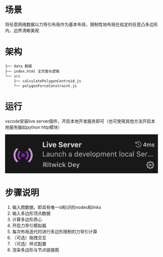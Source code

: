 # 场景

将任意网络数据以力导引布局作为基本布局，限制性地布局在给定的任意凸多边形内，边界清晰美观

# 架构

```
├── data 数据
├── index.html 主页面与逻辑
└── src
    ├── calculatePolygonCentroid.js 
    └── polygonForceConstraint.js
```

# 运行

vscode安装live server插件，开启本地开发服务即可（也可使用其他方法开启本地服务器如python http模块）

![image-20240811000710281](README.assets/image-20240811000710281.png)

# 步骤说明

1. 输入图数据，即具有唯一id标识的nodes和links
2. 输入多边形顶点数据
3. 计算多边形质心
4. 开启力导引模拟器
5. 每次布局迭代时进行多边形限制的力导引计算
6. （可选）拖拽交互
7. （可选）样式配置
8. 渲染多边形与节点链接图



